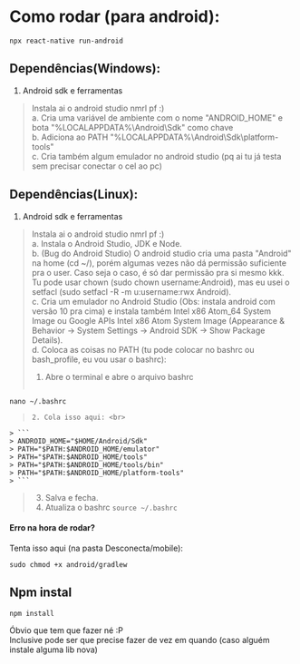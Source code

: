 # Como rodar (para android):
```
npx react-native run-android
```

## Dependências(Windows):
1. Android sdk e ferramentas
> Instala ai o android studio nmrl pf :) <br>
a. Cria uma variável de ambiente com o nome "ANDROID_HOME" e bota "%LOCALAPPDATA%\Android\Sdk" como chave<br>
b. Adiciona ao PATH "%LOCALAPPDATA%\Android\Sdk\platform-tools"<br>
c. Cria também algum emulador no android studio (pq ai tu já testa sem precisar conectar o cel ao pc)

## Dependências(Linux):
1. Android sdk e ferramentas
> Instala ai o android studio nmrl pf :) <br>
a. Instala o Android Studio, JDK e Node. <br>
b. (Bug do Android Studio) O android studio cria uma pasta "Android" na home (cd ~/), porém algumas vezes não dá permissão suficiente pra o user. Caso seja o caso, é só dar permissão pra si mesmo kkk. Tu pode usar chown (sudo chown username:Android), mas eu usei o setfacl (sudo setfacl -R -m u:username:rwx Android). <br>
c. Cria um emulador no Android Studio (Obs: instala android com versão 10 pra cima) e instala também Intel x86 Atom_64 System Image ou Google APIs Intel x86 Atom System Image (Appearance & Behavior → System Settings → Android SDK → Show Package Details).<br>
d. Coloca as coisas no PATH (tu pode colocar no bashrc ou bash_profile, eu vou usar o bashrc):<br>
> 1. Abre o terminal e abre o arquivo bashrc <br>
> ```
    nano ~/.bashrc
> ```
> 2. Cola isso aqui: <br>
    > ```
    > ANDROID_HOME="$HOME/Android/Sdk"
    > PATH="$PATH:$ANDROID_HOME/emulator"
    > PATH="$PATH:$ANDROID_HOME/tools"
    > PATH="$PATH:$ANDROID_HOME/tools/bin"
    > PATH="$PATH:$ANDROID_HOME/platform-tools"
    > ```
> 3. Salva e fecha.
> 4. Atualiza o bashrc
> ``` source ~/.bashrc ```

#### Erro na hora de rodar?
Tenta isso aqui (na pasta Desconecta/mobile):
```
sudo chmod +x android/gradlew
```

## Npm instal
```
npm install
```
Óbvio que tem que fazer né :P <br>
Inclusive pode ser que precise fazer de vez em quando (caso alguém instale alguma lib nova)